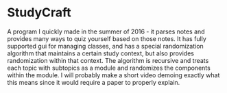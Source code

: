 # StudyCraft
A program I quickly made in the summer of 2016 - it parses notes and provides many ways to quiz yourself based on those notes.
It has fully supported gui for managing classes, and has a special randomization algorithm that maintains a certain study context,
but also provides randomization within that context. The algorithm is recursive and treats each topic with subtopics as a
module and randomizes the components within the module. I will probably make a short video demoing exactly what this means since 
it would require a paper to properly explain.
